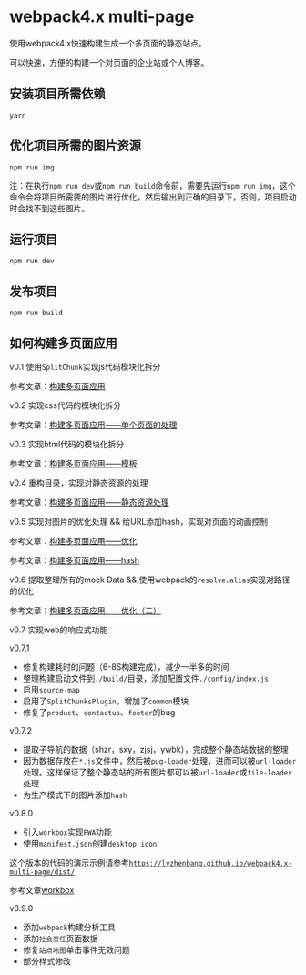 # webpack4.x multi-page

使用webpack4.x快速构建生成一个多页面的静态站点。

可以快速，方便的构建一个对页面的企业站或个人博客。

## 安装项目所需依赖

```
yarn
```

## 优化项目所需的图片资源

```
npm run img
```

注：在执行`npm run dev`或`npm run build`命令前，需要先运行`npm run img`，这个命令会将项目所需要的图片进行优化，然后输出到正确的目录下，否则，项目启动时会找不到这些图片。

## 运行项目

```
npm run dev
```

## 发布项目

```
npm run build
```

## 如何构建多页面应用

v0.1 使用`SplitChunk`实现js代码模块化拆分

参考文章：[构建多页面应用](https://github.com/lvzhenbang/webpack-learning/tree/master/doc/two/multi-page.md)

v0.2 实现css代码的模块化拆分

参考文章：[构建多页面应用——单个页面的处理](https://github.com/lvzhenbang/webpack-learning/tree/master/doc/two/multi-page-single-page.md)

v0.3 实现html代码的模块化拆分

参考文章：[构建多页面应用——模板](https://github.com/lvzhenbang/webpack-learning/tree/master/doc/two/multi-page-template.md)

v0.4 重构目录，实现对静态资源的处理

参考文章：[构建多页面应用——静态资源处理](https://github.com/lvzhenbang/webpack-learning/tree/master/doc/two/multi-page-img-category.md)

v0.5 实现对图片的优化处理 && 给URL添加hash，实现对页面的动画控制

参考文章：[构建多页面应用——优化](https://github.com/lvzhenbang/webpack-learning/tree/master/doc/two/multi-page-img-category.md)

参考文章：[构建多页面应用——hash](https://github.com/lvzhenbang/webpack-learning/tree/master/doc/two/multi-page-hash.md)

v0.6 提取整理所有的mock Data && 使用webpack的`resolve.alias`实现对路径的优化

参考文章：[构建多页面应用——优化（二）](https://github.com/lvzhenbang/webpack-learning/tree/master/doc/two/multi-page-mockdata.md)

v0.7 实现web的响应式功能

v0.7.1 

* 修复构建耗时的问题（6-8S构建完成），减少一半多的时间
* 整理构建启动文件到`./build/`目录，添加配置文件`./config/index.js`
* 启用`source-map`
* 启用了`SplitChunksPlugin`，增加了`common`模块
* 修复了`product`、`contactus`、`footer`的bug

v0.7.2

* 提取子导航的数据（shzr，sxy，zjsj，ywbk），完成整个静态站数据的整理
* 因为数据存放在`*.js`文件中，然后被`pug-loader`处理，进而可以被`url-loader`处理。这样保证了整个静态站的所有图片都可以被`url-loader`或`file-loader`处理
* 为生产模式下的图片添加`hash`

v0.8.0

* 引入`workbox`实现`PWA`功能
* 使用`manifest.json`创建`desktop icon`

这个版本的代码的演示示例请参考[`https://lvzhenbang.github.io/webpack4.x-multi-page/dist/`](https://lvzhenbang.github.io/webpack4.x-multi-page/dist/)

参考文章[workbox](https://github.com/lvzhenbang/webpack-learning/tree/master/doc/two/workbox.md)

v0.9.0

* 添加`webpack`构建分析工具
* 添加`社会责任`页面数据
* 修复`站点地图`单击事件无效问题
* 部分样式修改


